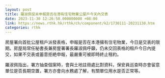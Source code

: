 ```yaml
---
layout: post
title: 羅淑佩促未申報是否在港有住宅物業公屋戶今天內交表
date: 2023-11-30 12:26:58.000000000 +08:00
link: https://news.rthk.hk/rthk/ch/component/k2/1730111-20231130.htm
categories: rthk
---
```


房屋署向首批公屋租戶派發表格，申報是否在本港擁有住宅物業，今日是交表的限期。房屋局常任秘書長兼房屋署署長羅淑佩呼籲，仍未交回表格的租戶今日內提交，如果不交表或蓄意拒絶申報，最嚴重可被即時終止租約。

羅淑佩指出，署方抽查個案時，會與土地註冊處比對資料，保安員巡查時亦會留意單位是否長期空置，署方亦會向水務處了解，有關單位用水是否正常等。
